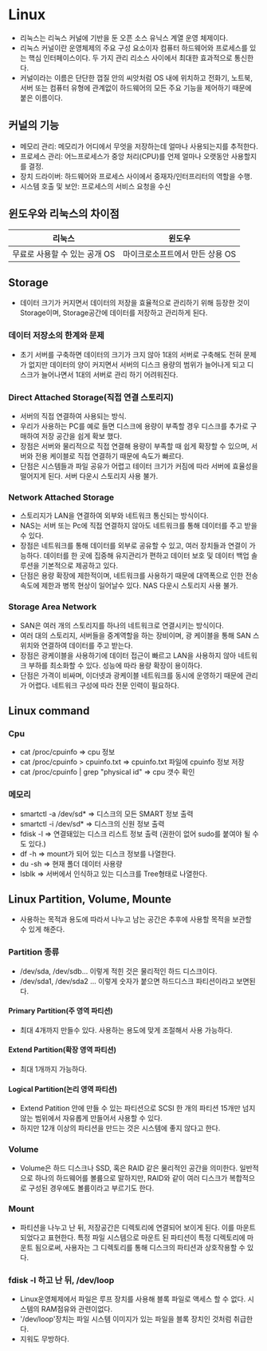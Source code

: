 # Linux
- 리눅스는 리눅스 커널에 기반을 둔 오픈 소스 유닉스 계열 운영 체제이다.
- 리눅스 커널이란 운영체제의 주요 구성 요소이자 컴퓨터 하드웨어와 프로세스를 있는 핵심 인터페이스이다. 두 가지 관리 리소스 사이에서 최대한 효과적으로 통신한다.
- 커널이라는 이름은 단단한 껍질 안의 씨앗처럼 OS 내에 위치하고 전화기, 노트북, 서버 또는 컴퓨터 유형에 관계없이 하드웨어의 모든 주요 기능을 제어하기 때문에 붙은 이름이다.

## 커널의 기능
- 메모리 관리: 메모리가 어디에서 무엇을 저장하는데 얼마나 사용되는지를 추적한다.
- 프로세스 관리: 어느프로세스가 중앙 처리(CPU)를 언제 얼마나 오랫동안 사용할지를 결정.
- 장치 드라이버: 하드웨어와 프로세스 사이에서 중재자/인터프리터의 역할을 수행.
- 시스템 호출 및 보안: 프로세스의 서비스 요청을 수신


## 윈도우와 리눅스의 차이점

 리눅스 | 윈도우|
 ----- | -----
 무료로 사용할 수 있는 공개 OS | 마이크로소프트에서 만든 상용 OS |


## Storage
- 데이터 크기가 커지면서 데이터의 저장을 효율적으로 관리하기 위해 등장한 것이 Storage이며, Storage공간에 데이터를 저장하고 관리하게 된다.
### 데이터 저장소의 한계와 문제
- 초기 서버를 구축하면 데이터의 크기가 크지 않아 1대의 서버로 구축해도 전혀 문제가 없지만 데이터의 양이 커지면서 서버의 디스크 용량의 범위가 늘어나게 되고 디스크가 늘어나면서 1대의 서버로 관리 하기 어려워진다.
### Direct Attached Storage(직접 연결 스토리지)
- 서버의 직접 연결하여 사용되는 방식.
- 우리가 사용하는 PC를 예로 들면 디스크에 용량이 부족할 경우 디스크를 추가로 구매하여 저장 공간을 쉽게 확보 했다.
- 장점은 서버와 물리적으로 직접 연결해 용량이 부족할 때 쉽게 확장할 수 있으며, 서버와 전용 케이블로 직접 연결하기 때문에 속도가 빠르다.
- 단점은 시스템들과 파일 공유가 어렵고 테이터 크기가 커짐에 따라 서버에 효율성을 떨어지게 된다. 서버 다운시 스토리지 사용 불가.

### Network Attached Storage
- 스토리지가 LAN을 연결하여 외부와 네트워크 통신되는 방식이다.
- NAS는 서버 또는 Pc에 직접 연결하지 않아도 네트워크를 통해 데이터를 주고 받을 수 있다.
- 장점은 네트워크를 통해 데이터를 외부로 공유할 수 있고, 여러 장치들과 연결이 가능하다. 데이터를 한 곳에 집중해 유지관리가 편하고 데이터 보호 및 데이터 백업 솔루션을 기본적으로 제공하고 있다.
- 단점은 용량 확장에 제한적이며, 네트워크를 사용하기 때문에 대역폭으로 인한 전송속도에 제한과 병목 현상이 일어날수 있다. NAS 다운시 스토리지 사용 불가.

### Storage Area Network
- SAN은 여러 개의 스토리지를 하나의 네트워크로 연결시키는 방식이다.
- 여러 대의 스토리지, 서버들을 중계역할을 하는 장비이며, 광 케이블을 통해 SAN 스위치와 연결하여 데이터를 주고 받는다.
- 장점은 광케이블을 사용하기에 데이터 접근이 빠르고 LAN을 사용하지 않아 네트워크 부하를 최소화할 수 있다. 성능에 따라 용량 확장이 용이하다.
- 단점은 가격이 비싸며, 이더넷과 광케이블 네트워크를 동시에 운영하기 때문에 관리가 어렵다. 네트워크 구성에 따라 전문 인력이 필요하다.

## Linux command
### Cpu
- cat /proc/cpuinfo => cpu 정보
- cat /proc/cpuinfo > cpuinfo.txt => cpuinfo.txt 파일에 cpuinfo 정보 저장
- cat /proc/cpuinfo | grep "physical id" => cpu 갯수 확인

### 메모리
- smartctl -a /dev/sd* => 디스크의 모든 SMART 정보 출력
- smartctl -i /dev/sd* => 디스크의 신원 정보 출력 
- fdisk -l => 연결돼있는 디스크 리스트 정보 출력 (권한이 없어 sudo를 붙여야 될 수도 있다.) 
- df -h => mount가 되어 있는 디스크 정보를 나열한다.
- du -sh => 현재 폴더 데이터 사용량 
- lsblk => 서버에서 인식하고 있는 디스크를 Tree형태로 나열한다.

## Linux Partition, Volume, Mounte
- 사용하는 목적과 용도에 따라서 나누고 남는 공간은 추후에 사용할 목적을 보관할 수 있게 해준다.

### Partition 종류
- /dev/sda, /dev/sdb... 이렇게 적힌 것은 물리적인 하드 디스크이다.
- /dev/sda1, /dev/sda2 ... 이렇게 숫자가 붙으면 하드디스크 파티션이라고 보면된다.
#### Primary Partition(주 영역 파티션)
- 최대 4개까지 만들수 있다. 사용하는 용도에 맞게 조절해서 사용 가능하다.

#### Extend Partition(확장 영역 파티션)
- 최대 1개까지 가능하다.

#### Logical Partition(논리 영역 파티션)
- Extend Patition 안에 만들 수 있는 파티션으로 SCSI 한 개의 파티션 15개만 넘지 않는 범위에서 자유롭게 만들어서 사용할 수 있다.
- 하지만 12개 이상의 파티션을 만드는 것은 시스템에 좋지 않다고 한다.

### Volume
- Volume은 하드 디스크나 SSD, 혹은 RAID 같은 물리적인 공간을 의미한다. 일반적으로 하나의 하드웨어를 볼륨으로 말하지만, RAID와 같이 여러 디스크가 복합적으로 구성된 경우에도 볼륨이라고 부르기도 한다.

### Mount
- 파티션을 나누고 난 뒤, 저장공간은 디렉토리에 연결되어 보이게 된다. 이를 마운트 되었다고 표현한다. 특정 파일 시스템으로 마운트 된 파티션이 특정 디렉토리에 마운트 됨으로써, 사용자는 그 디렉토리를 통해 디스크의 파티션과 상호작용할 수 있다.

### fdisk -l 하고 난 뒤, /dev/loop
- Linux운영체제에서 파일은 루프 장치를 사용해 블록 파일로 액세스 할 수 없다. 시스템의 RAM점유와 관련이없다.
- '/dev/loop'장치는 파일 시스템 이미지가 있는 파일을 블록 장치인 것처럼 취급한다.
- 지워도 무방하다.
















